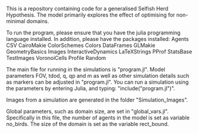 This is a repository containing code for a generalised Selfish Herd Hypothesis. The model primarily explores the effect of optimising for non-minimal domains. 

To run the program, please ensure that you have the julia programming language installed. In addition, please have the packages installed: 
Agents
CSV
CairoMakie
ColorSchemes
Colors
DataFrames
GLMakie
GeometryBasics
Images
InteractiveDynamics
LaTeXStrings
PProf
StatsBase
TestImages
VoronoiCells
Profile
Random 

The main file for running in the simulations is "program.jl". Model parameters FOV, tdod, q, qp and m as well as other simulation details such as markers can be adjusted in "program.jl". You can run a simulation using the parameters by entering Julia, and typing: "include("program.jl")". 

Images from a simulation are generated in the folder "Simulation_Images". 

Global parameters, such as domain size, are set in "global_vars.jl". Specifically in this file, the number of agents in the model is set as variable no_birds. The size of the domain is set as the variable rect_bound.  
